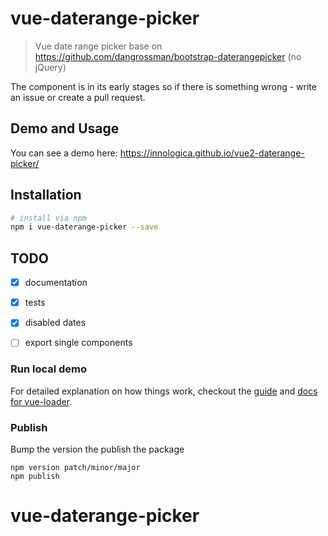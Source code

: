 # vue-daterange-picker

> Vue date range picker base on https://github.com/dangrossman/bootstrap-daterangepicker (no jQuery)

The component is in its early stages so if there is something wrong - write an issue or create a pull request.

## Demo and Usage
You can see a demo here: 
https://innologica.github.io/vue2-daterange-picker/

## Installation

``` bash
# install via npm
npm i vue-daterange-picker --save
```

## TODO

- [x] documentation
- [x] tests
- [x] disabled dates
- [ ] export single components


### Run local demo

For detailed explanation on how things work, checkout the [guide](http://vuejs-templates.github.io/webpack/) and [docs for vue-loader](http://vuejs.github.io/vue-loader).

### Publish
Bump the version the publish the package
```
npm version patch/minor/major
npm publish
```
# vue-daterange-picker
